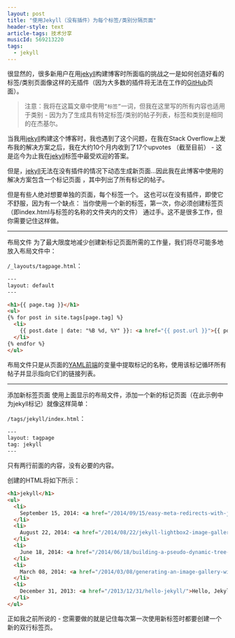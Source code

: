 ```yaml
---
layout: post
title: "使用Jekyll（没有插件）为每个标签/类别分隔页面"
header-style: text
article-tags: 技术分享
musicId: 569213220
tags:
  - jekyll
---
```


很显然的，很多新用户在用[jekyll](https://jekyllrb.com/)构建博客时所面临的挑战之一是如何创造好看的标签/类别页面像这样的无插件（因为大多数的插件将无法在工作的[GitHub](http://rujpro.github.io)页面）。  

> 注意：我将在这篇文章中使用`“标签”`一词，但我在这里写的所有内容也适用于类别 - 因为为了生成具有特定标签/类别的帖子列表，标签和类别是相同的在杰基尔。  

当我用[jekyll](https://jekyllrb.com/)构建这个博客时，我也遇到了这个问题，在我在Stack Overflow上发布我的解决方案之后，我在大约10个月内收到了17个upvotes （截至目前） - 这是迄今为止我在[jekyll](https://jekyllrb.com/)标签中最受欢迎的答案。  

但是，[jekyll](https://jekyllrb.com/)无法在没有插件的情况下动态生成新页面...因此我在此博客中使用的解决方案包含一个标记页面 ，其中列出了所有标记的帖子。  

但是有些人绝对想要单独的页面，每个标签一个。
这也可以在没有插件，即使它不舒服，因为有一个缺点：
当你使用一个新的标签，第一次，你必须创建标签页 （即index.html与标签的名称的文件夹内的文件） 通过手。这不是很多工作，但你需要记住这样做。

---

布局文件
为了最大限度地减少创建新标记页面所需的工作量，我们将尽可能多地放入布局文件中：

`/_layouts/tagpage.html`：

```html
---
layout: default
---

<h1>{{ page.tag }}</h1>
<ul>
{% for post in site.tags[page.tag] %}
  <li>
    {{ post.date | date: "%B %d, %Y" }}: <a href="{{ post.url }}">{{ post.title }}</a>
  </li>
{% endfor %}
</ul>
```
布局文件只是从页面的[YAML前端](http://jekyllrb.com/docs/variables/)的变量中提取标记的名称，使用该标记循环所有帖子并显示指向它们的链接列表。

---

添加新标签页面
使用上面显示的布局文件，添加一个新的标记页面（在此示例中为jekyll标记）就像这样简单：

`/tags/jekyll/index.html`：

```html
---
layout: tagpage
tag: jekyll
---
```
只有两行前面的内容，没有必要的内容。

创建的HTML将如下所示：

```html
<h1>jekyll</h1>
<ul>
  <li>
    September 15, 2014: <a href="/2014/09/15/easy-meta-redirects-with-jekyll/">Easy meta redirects with Jekyll</a>
  </li>
  <li>
    August 22, 2014: <a href="/2014/08/22/jekyll-lightbox2-image-gallery-another-approach/">Jekyll / Lightbox2 image gallery, another approach</a>
  </li>
  <li>
    June 18, 2014: <a href="/2014/06/18/building-a-pseudo-dynamic-tree-menu-with-jekyll/">Building a pseudo-dynamic tree menu with Jekyll</a>
  </li>
  <li>
    March 08, 2014: <a href="/2014/03/08/generating-an-image-gallery-with-jekyll-and-lightbox2/">Generating an image gallery with Jekyll and Lightbox2</a>
  </li>
  <li>
    December 31, 2013: <a href="/2013/12/31/hello-jekyll/">Hello, Jekyll!</a>
  </li>
</ul>
```  
正如我之前所说的 - 您需要做的就是记住每次第一次使用新标签时都要创建一个新的双行标签页。